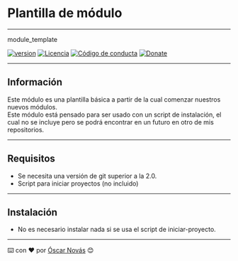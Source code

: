 # Plantilla de módulo
---
module_template

[![version][version-badge]][changelog]
[![Licencia][license-badge]][license]
[![Código de conducta][conduct-badge]][conduct]
[![Donate][donate-badge]][donate-url]

---

## Información
Este módulo es una plantilla básica a partir de la cual comenzar nuestros
nuevos módulos.  
Este módulo está pensado para ser usado con un script de instalación, el cual no
se incluye pero se podrá encontrar en un futuro en otro de mis repositorios.

---

## Requisitos
* Se necesita una versión de git superior a la 2.0.
* Script para iniciar proyectos (no incluido)

---

## Instalación
* No es necesario instalar nada si se usa el script de iniciar-proyecto.

---
⌨️ con ❤️ por [Óscar Novás][mi-web] 😊

[mi-web]: https://oscarnovas.com "for developers"

[version]: v2.0.1
[version-badge]: https://img.shields.io/badge/Versión-2.0.1-blue.svg

[license]: LICENSE.md
[license-badge]: https://img.shields.io/badge/Licencia-GPLv3+-green.svg "Leer la licencia"

[conduct]: CODE_OF_CONDUCT.md
[conduct-badge]: https://img.shields.io/badge/C%C3%B3digo%20de%20Conducta-2.0-4baaaa.svg "Código de conducta"

[changelog]: CHANGELOG.md "Histórico de cambios"
[contributors]: https://github.com/oscarnovasf/vscode_config/contributors "Ver contribuyentes"

[donate-badge]: https://img.shields.io/badge/Donaci%C3%B3n-PayPal-red.svg
[donate-url]: https://paypal.me/oscarnovasf "Haz una donación"

